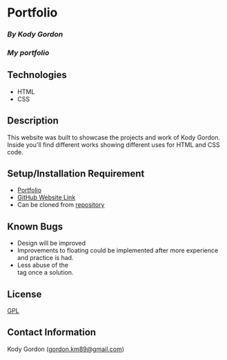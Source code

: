 # Portfolio

### _By Kody Gordon_
### _My portfolio_

## Technologies
* HTML
* CSS

## Description
This website was built to showcase the projects and work of Kody Gordon. Inside you'll find different works showing different uses for HTML and CSS code. 

## Setup/Installation Requirement
* [Portfolio](https://github.com/kody7mm/portfolio.git)
* [GitHub Website Link](https://https://kody7mm.github.io/)
* Can be cloned from [repository](https://github.com/kody7mm/portfolio.git)

## Known Bugs
* Design will be improved
* Improvements to floating could be implemented after more experience and practice is had.
* Less abuse of the <br> tag once a solution.

## License
[GPL](https://choosealicense.com/licenses/gpl-3.0/)

## Contact Information
Kody Gordon (gordon.km89@gmail.com)